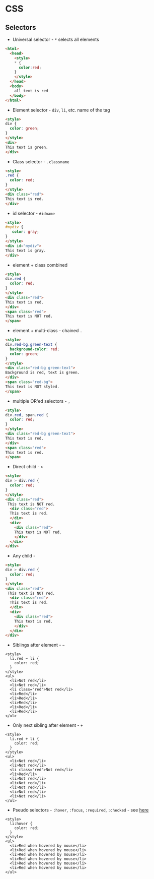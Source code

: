 # CSS

## Selectors
* Universal selector - `*` selects all elements
```html
<html>
  <head>
    <style>
    * {
      color:red;
    }
    </style>
  </head>
  <body>
    all text is red
  </body>
</html>
```
* Element selector - `div`, `li`, etc. name of the tag
```html
<style>
div {
  color: green;
}
</style>
<div>
This text is green.
</div>
```
* Class selector - `.classname`
```html
<style>
.red {
  color: red;
}
</style>
<div class="red">
This text is red.
</div>
```
* id selector - `#idname`
```html
<style>
#mydiv {
   color: gray;
}
</style>
<div id="mydiv">
This text is gray.
</div>
```
* element + class combined
```html
<style>
div.red {
  color: red;
}
</style>
<div class="red">
This text is red.
</div>
<span class="red">
This text is NOT red.
</span>
```
* element + multi-class - chained `.`
```html
<style>
div.red-bg.green-text {
  background-color: red;
  color: green;
}
</style>
<div class="red-bg green-text">
Background is red, text is green.
</div>
<span class="red-bg">
This text is NOT styled.
</span>
```
* multiple OR'ed selectors - `,`
```html
<style>
div.red, span.red {
  color: red;
}
</style>
<div class="red-bg green-text">
This text is red.
</div>
<span class="red">
This text is red.
</span>
```
* Direct child - `>`
```html
<style>
div > div.red {
  color: red;
}
</style>
<div class="red">
 This text is NOT red.
  <div class="red">
  This text is red.
  </div>
  <div>
    <div class="red">
    This text is NOT red.
    </div>
  </div>
</div>
```
* Any child - ` `
```html
<style>
div > div.red {
  color: red;
}
</style>
<div class="red">
 This text is NOT red.
  <div class="red">
  This text is red.
  </div>
  <div>
    <div class="red">
    This text is red.
    </div>
  </div>
</div>
```
* Siblings after element - `~`
```
<style>
  li.red ~ li {
    color: red;
  }
</style>
<ul>
  <li>Not red</li>
  <li>Not red</li>
  <li class="red">Not red</li>
  <li>Red</li>
  <li>Red</li>
  <li>Red</li>
  <li>Red</li>
  <li>Red</li>
</ul>
```
* Only next sibling after element - `+`
```
<style>
  li.red + li {
    color: red;
  }
</style>
<ul>
  <li>Not red</li>
  <li>Not red</li>
  <li class="red">Not red</li>
  <li>Red</li>
  <li>Not red</li>
  <li>Not red</li>
  <li>Not red</li>
  <li>Not red</li>
  <li>Not red</li>
</ul>
```
* Pseudo selectors - `:hover`, `:focus`, `:required`, `:checked` - see [here](https://developer.mozilla.org/en-US/docs/Web/CSS/Pseudo-classes)
```
<style>
  li:hover {
    color: red;
  }
</style>
<ul>
  <li>Red when hovered by mouse</li>
  <li>Red when hovered by mouse</li>
  <li>Red when hovered by mouse</li>
  <li>Red when hovered by mouse</li>
  <li>Red when hovered by mouse</li>
  <li>Red when hovered by mouse</li>
</ul>
```

